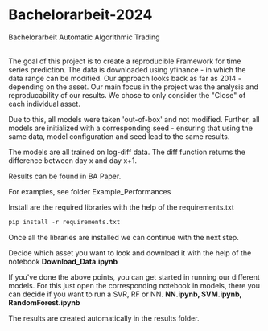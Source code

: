 # Bachelorarbeit-2024
Bachelorarbeit Automatic Algorithmic Trading
<br><br>

The goal of this project is to create a reproducible Framework for time series prediction. 
The data is downloaded using yfinance - in which the data range can be modified. Our approach looks back as far as 2014 - depending on the asset. Our main focus in the project was the analysis and reproducability of our results. 
We chose to only consider the "Close" of each individual asset.

Due to this, all models were taken 'out-of-box' and not modified. Further, all models are initialized with a corresponding seed - ensuring that using the same data, model configuration and seed lead to the same results. 

The models are all trained on log-diff data. The diff function returns the difference between day x and day x+1. 

Results can be found in BA Paper.

For examples, see folder Example_Performances


Install are the required libraries with the help of the requirements.txt 
```python
pip install -r requirements.txt
```
Once all the libraries are installed we can continue with the next step.

Decide which asset you want to look and download it with the help of the notebook
**Download_Data.ipynb** 

If you've done the above points, you can get started in running our different models.
For this just open the corresponding notebook in models, there you can decide if you want to run a SVR, RF or NN.
**NN.ipynb, SVM.ipynb, RandomForest.ipynb**

The results are created automatically in the results folder.
